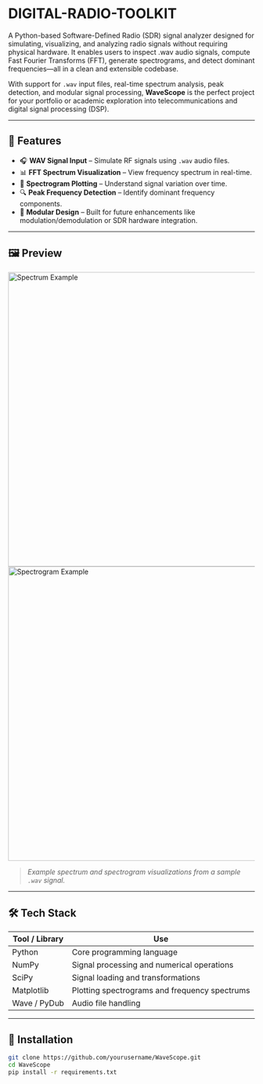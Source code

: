 # DIGITAL-RADIO-TOOLKIT
A  Python-based Software-Defined Radio (SDR) signal analyzer designed for simulating, visualizing, and analyzing radio signals without requiring physical hardware. It enables users to inspect .wav audio signals, compute Fast Fourier Transforms (FFT), generate spectrograms, and detect dominant frequencies—all in a clean and extensible codebase.



With support for `.wav` input files, real-time spectrum analysis, peak detection, and modular signal processing, **WaveScope** is the perfect project for your portfolio or academic exploration into telecommunications and digital signal processing (DSP).

---

## 🎯 Features

- 🎧 **WAV Signal Input** – Simulate RF signals using `.wav` audio files.
- 📊 **FFT Spectrum Visualization** – View frequency spectrum in real-time.
- 🌈 **Spectrogram Plotting** – Understand signal variation over time.
- 🔍 **Peak Frequency Detection** – Identify dominant frequency components.
- 🧩 **Modular Design** – Built for future enhancements like modulation/demodulation or SDR hardware integration.

---

## 🖼️ Preview

<img src="assets/spectrum_example.png" alt="Spectrum Example" width="600"/>
<img src="assets/spectrogram_example.png" alt="Spectrogram Example" width="600"/>

> *Example spectrum and spectrogram visualizations from a sample `.wav` signal.*

---

## 🛠 Tech Stack

| Tool / Library | Use |
|----------------|-----|
| Python         | Core programming language |
| NumPy          | Signal processing and numerical operations |
| SciPy          | Signal loading and transformations |
| Matplotlib     | Plotting spectrograms and frequency spectrums |
| Wave / PyDub   | Audio file handling |

---

## 🧪 Installation

```bash
git clone https://github.com/yourusername/WaveScope.git
cd WaveScope
pip install -r requirements.txt
